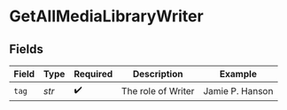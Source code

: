 # GetAllMediaLibraryWriter


## Fields

| Field              | Type               | Required           | Description        | Example            |
| ------------------ | ------------------ | ------------------ | ------------------ | ------------------ |
| `tag`              | *str*              | :heavy_check_mark: | The role of Writer | Jamie P. Hanson    |